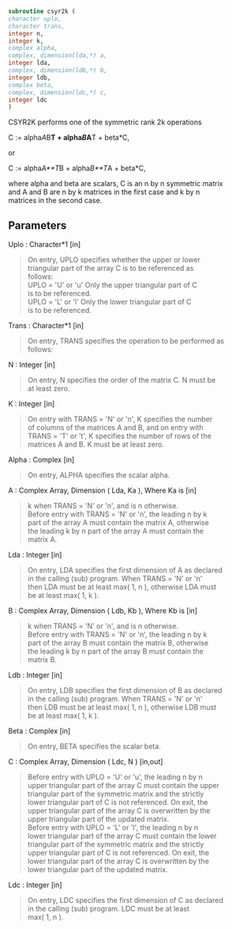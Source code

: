 ```fortran  
subroutine csyr2k (  
character uplo,  
character trans,  
integer n,  
integer k,  
complex alpha,  
complex, dimension(lda,*) a,  
integer lda,  
complex, dimension(ldb,*) b,  
integer ldb,  
complex beta,  
complex, dimension(ldc,*) c,  
integer ldc  
)  
```  
  
CSYR2K  performs one of the symmetric rank 2k operations  
  
C := alpha*A*B**T + alpha*B*A**T + beta*C,  
  
or  
  
C := alpha*A**T*B + alpha*B**T*A + beta*C,  
  
where  alpha and beta  are scalars,  C is an  n by n symmetric matrix  
and  A and B  are  n by k  matrices  in the  first  case  and  k by n  
matrices in the second case.  
  
## Parameters  
Uplo : Character*1 [in]  
> On  entry,   UPLO  specifies  whether  the  upper  or  lower  
> triangular  part  of the  array  C  is to be  referenced  as  
> follows:  
> UPLO = 'U' or 'u'   Only the  upper triangular part of  C  
> is to be referenced.  
> UPLO = 'L' or 'l'   Only the  lower triangular part of  C  
> is to be referenced.  
  
Trans : Character*1 [in]  
> On entry,  TRANS  specifies the operation to be performed as  
> follows:  
  
N : Integer [in]  
> On entry,  N specifies the order of the matrix C.  N must be  
> at least zero.  
  
K : Integer [in]  
> On entry with  TRANS = 'N' or 'n',  K  specifies  the number  
> of  columns  of the  matrices  A and B,  and on  entry  with  
> TRANS = 'T' or 't',  K  specifies  the number of rows of the  
> matrices  A and B.  K must be at least zero.  
  
Alpha : Complex [in]  
> On entry, ALPHA specifies the scalar alpha.  
  
A : Complex Array, Dimension ( Lda, Ka ), Where Ka is [in]  
> k  when  TRANS = 'N' or 'n',  and is  n  otherwise.  
> Before entry with  TRANS = 'N' or 'n',  the  leading  n by k  
> part of the array  A  must contain the matrix  A,  otherwise  
> the leading  k by n  part of the array  A  must contain  the  
> matrix A.  
  
Lda : Integer [in]  
> On entry, LDA specifies the first dimension of A as declared  
> in  the  calling  (sub)  program.   When  TRANS = 'N' or 'n'  
> then  LDA must be at least  max( 1, n ), otherwise  LDA must  
> be at least  max( 1, k ).  
  
B : Complex Array, Dimension ( Ldb, Kb ), Where Kb is [in]  
> k  when  TRANS = 'N' or 'n',  and is  n  otherwise.  
> Before entry with  TRANS = 'N' or 'n',  the  leading  n by k  
> part of the array  B  must contain the matrix  B,  otherwise  
> the leading  k by n  part of the array  B  must contain  the  
> matrix B.  
  
Ldb : Integer [in]  
> On entry, LDB specifies the first dimension of B as declared  
> in  the  calling  (sub)  program.   When  TRANS = 'N' or 'n'  
> then  LDB must be at least  max( 1, n ), otherwise  LDB must  
> be at least  max( 1, k ).  
  
Beta : Complex [in]  
> On entry, BETA specifies the scalar beta.  
  
C : Complex Array, Dimension ( Ldc, N ) [in,out]  
> Before entry  with  UPLO = 'U' or 'u',  the leading  n by n  
> upper triangular part of the array C must contain the upper  
> triangular part  of the  symmetric matrix  and the strictly  
> lower triangular part of C is not referenced.  On exit, the  
> upper triangular part of the array  C is overwritten by the  
> upper triangular part of the updated matrix.  
> Before entry  with  UPLO = 'L' or 'l',  the leading  n by n  
> lower triangular part of the array C must contain the lower  
> triangular part  of the  symmetric matrix  and the strictly  
> upper triangular part of C is not referenced.  On exit, the  
> lower triangular part of the array  C is overwritten by the  
> lower triangular part of the updated matrix.  
  
Ldc : Integer [in]  
> On entry, LDC specifies the first dimension of C as declared  
> in  the  calling  (sub)  program.   LDC  must  be  at  least  
> max( 1, n ).  
  
